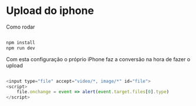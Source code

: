 # Upload do iphone


Como rodar 

```js

npm install
npm run dev

```


Com esta configuração o próprio iPhone faz a conversão na hora de fazer o upload

```js

<input type="file" accept="video/*, image/*" id="file">
<script>
    file.onchange = event => alert(event.target.files[0].type)
</script>

```